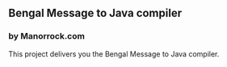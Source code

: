 ## Bengal Message to Java compiler
### by Manorrock.com

This project delivers you the Bengal Message to Java compiler.
